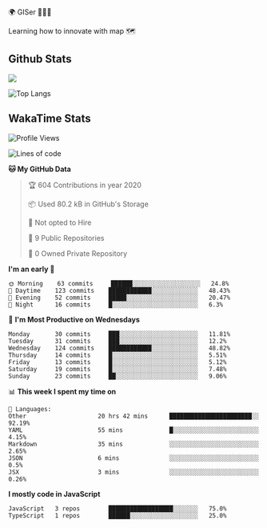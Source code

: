 🌍 GISer 👨🏻‍💻

Learning how to innovate with map 🗺

## Github Stats

![](https://github-readme-stats.vercel.app/api?username=lkcozy&show_icons=true&theme=tokyonight&hide_title=true)

![Top Langs](https://github-readme-stats.vercel.app/api/top-langs/?username=lkcozy&layout=compact&theme=tokyonight)

## WakaTime Stats

<!--START_SECTION:waka-->
![Profile Views](http://img.shields.io/badge/Profile%20Views-50-blue)

![Lines of code](https://img.shields.io/badge/From%20Hello%20World%20I've%20written-300620%20Lines%20of%20code-blue)

**🐱 My GitHub Data** 

> 🏆 604 Contributions in year 2020
 > 
> 📦 Used 80.2 kB in GitHub's Storage 
 > 
> 🚫 Not opted to Hire
 > 
> 📜 9 Public Repositories 
 > 
> 🔑 0 Owned Private Repository 
 > 
**I'm an early 🐤** 

```text
🌞 Morning    63 commits     ██████░░░░░░░░░░░░░░░░░░░   24.8% 
🌆 Daytime    123 commits    ████████████░░░░░░░░░░░░░   48.43% 
🌃 Evening    52 commits     █████░░░░░░░░░░░░░░░░░░░░   20.47% 
🌙 Night      16 commits     █░░░░░░░░░░░░░░░░░░░░░░░░   6.3%

```
📅 **I'm Most Productive on Wednesdays** 

```text
Monday       30 commits     ███░░░░░░░░░░░░░░░░░░░░░░   11.81% 
Tuesday      31 commits     ███░░░░░░░░░░░░░░░░░░░░░░   12.2% 
Wednesday    124 commits    ████████████░░░░░░░░░░░░░   48.82% 
Thursday     14 commits     █░░░░░░░░░░░░░░░░░░░░░░░░   5.51% 
Friday       13 commits     █░░░░░░░░░░░░░░░░░░░░░░░░   5.12% 
Saturday     19 commits     █░░░░░░░░░░░░░░░░░░░░░░░░   7.48% 
Sunday       23 commits     ██░░░░░░░░░░░░░░░░░░░░░░░   9.06%

```


📊 **This week I spent my time on** 

```text
💬 Languages: 
Other                    20 hrs 42 mins      ███████████████████████░░   92.19% 
YAML                     55 mins             █░░░░░░░░░░░░░░░░░░░░░░░░   4.15% 
Markdown                 35 mins             ░░░░░░░░░░░░░░░░░░░░░░░░░   2.65% 
JSON                     6 mins              ░░░░░░░░░░░░░░░░░░░░░░░░░   0.5% 
JSX                      3 mins              ░░░░░░░░░░░░░░░░░░░░░░░░░   0.26%

```

**I mostly code in JavaScript** 

```text
JavaScript   3 repos        ██████████████████░░░░░░░   75.0% 
TypeScript   1 repos        ██████░░░░░░░░░░░░░░░░░░░   25.0%

```



<!--END_SECTION:waka-->
